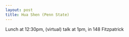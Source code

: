 ```yaml
---
layout: post
title: Hua Shen (Penn State)
---
```


Lunch at 12:30pm, (virtual) talk at 1pm, in 148 Fitzpatrick
